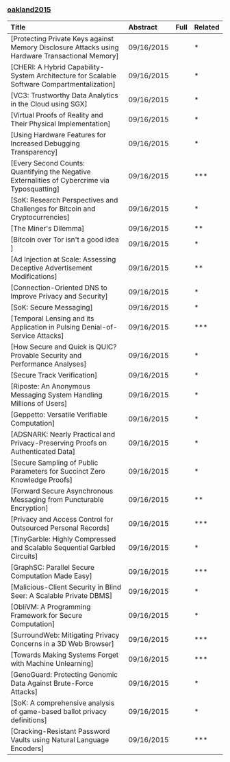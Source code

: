 ### [oakland2015](http://www.ieee-security.org/TC/SP2015/program.html)

|Title| Abstract| Full| Related|
|:----|:----|:----|:---|
|[Protecting Private Keys against Memory Disclosure Attacks using Hardware Transactional Memory]|09/16/2015| |*|
|[CHERI: A Hybrid Capability-System Architecture for Scalable Software Compartmentalization]|09/16/2015| |*|
|[VC3: Trustworthy Data Analytics in the Cloud using SGX]|09/16/2015| |*|
|[Virtual Proofs of Reality and Their Physical Implementation]|09/16/2015| |*|
|[Using Hardware Features for Increased Debugging Transparency]|09/16/2015| |*|
|[Every Second Counts: Quantifying the Negative Externalities of Cybercrime via Typosquatting]|09/16/2015| |***|
|[SoK: Research Perspectives and Challenges for Bitcoin and Cryptocurrencies]|09/16/2015| |*|
|[The Miner's Dilemma]|09/16/2015| |**|
|[Bitcoin over Tor isn't a good idea ]|09/16/2015| |*|
|[Ad Injection at Scale: Assessing Deceptive Advertisement Modifications]|09/16/2015| |**|
|[Connection-Oriented DNS to Improve Privacy and Security]|09/16/2015| |*|
|[SoK: Secure Messaging]|09/16/2015| |*|
|[Temporal Lensing and its Application in Pulsing Denial-of-Service Attacks]|09/16/2015| |***|
|[How Secure and Quick is QUIC? Provable Security and Performance Analyses]|09/16/2015| |*|
|[Secure Track Verification]|09/16/2015| |*|
|[Riposte: An Anonymous Messaging System Handling Millions of Users]|09/16/2015| |*|
|[Geppetto: Versatile Verifiable Computation]|09/16/2015| |*|
|[ADSNARK: Nearly Practical and Privacy-Preserving Proofs on Authenticated Data]|09/16/2015| |*|
|[Secure Sampling of Public Parameters for Succinct Zero Knowledge Proofs]|09/16/2015| |*|
|[Forward Secure Asynchronous Messaging from Puncturable Encryption]|09/16/2015| |**|
|[Privacy and Access Control for Outsourced Personal Records]|09/16/2015| |***|
|[TinyGarble: Highly Compressed and Scalable Sequential Garbled Circuits]|09/16/2015| |*|
|[GraphSC: Parallel Secure Computation Made Easy]|09/16/2015| |***|
|[Malicious-Client Security in Blind Seer: A Scalable Private DBMS]|09/16/2015| |*|
|[ObliVM: A Programming Framework for Secure Computation]|09/16/2015| |*|
|[SurroundWeb: Mitigating Privacy Concerns in a 3D Web Browser]|09/16/2015| |***|
|[Towards Making Systems Forget with Machine Unlearning]|09/16/2015| |***|
|[GenoGuard: Protecting Genomic Data Against Brute-Force Attacks]|09/16/2015| |*|
|[SoK: A comprehensive analysis of game-based ballot privacy definitions]|09/16/2015| |*|
|[Cracking-Resistant Password Vaults using Natural Language Encoders]|09/16/2015| |***|
